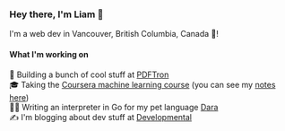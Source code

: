 ### Hey there, I'm Liam 👋
  
I'm a web dev in Vancouver, British Columbia, Canada 🍁!

#### What I'm working on

💼 Building a bunch of cool stuff at [PDFTron](https://github.com/PDFTron/)  
🎓 Taking the [Coursera machine learning course](https://www.coursera.org/learn/machine-learning) (you can see my [notes here](https://www.notion.so/Machine-Learning-Notes-fe3bb4e0fab84020a151739f6033e785))  
👨‍💻 Writing an interpreter in Go for my pet language [Dara](https://github.com/liamross/dara)  
✍️ I'm blogging about dev stuff at [Developmental](https://elopmental.dev/)  
